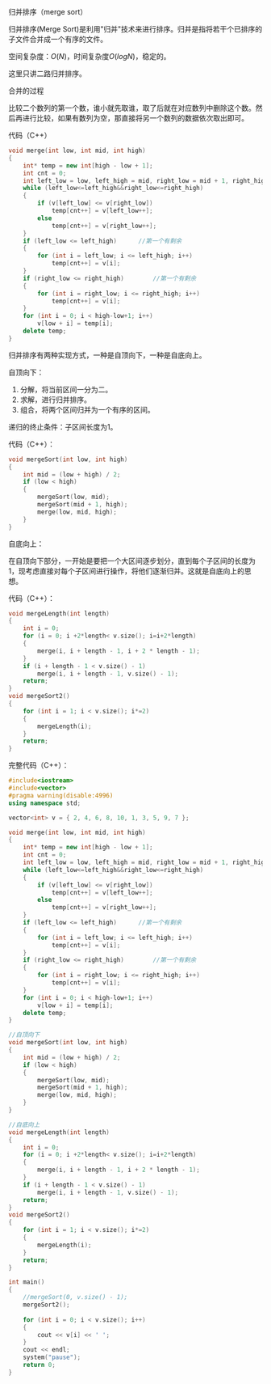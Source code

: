 归并排序（merge sort）

归并排序(Merge Sort)是利用"归并"技术来进行排序。归并是指将若干个已排序的子文件合并成一个有序的文件。

空间复杂度：$O(N)$，时间复杂度$O(log N)$，稳定的。

这里只讲二路归并排序。

合并的过程

比较二个数列的第一个数，谁小就先取谁，取了后就在对应数列中删除这个数。然后再进行比较，如果有数列为空，那直接将另一个数列的数据依次取出即可。

代码（C++）

```cpp
void merge(int low, int mid, int high)
{
	int* temp = new int[high - low + 1];
	int cnt = 0;
	int left_low = low, left_high = mid, right_low = mid + 1, right_high = high;
	while (left_low<=left_high&&right_low<=right_high)
	{
		if (v[left_low] <= v[right_low])
			temp[cnt++] = v[left_low++];
		else
			temp[cnt++] = v[right_low++];
	}
	if (left_low <= left_high)		//第一个有剩余
	{
		for (int i = left_low; i <= left_high; i++)
			temp[cnt++] = v[i];
	}
	if (right_low <= right_high)		//第一个有剩余
	{
		for (int i = right_low; i <= right_high; i++)
			temp[cnt++] = v[i];
	}
	for (int i = 0; i < high-low+1; i++)
		v[low + i] = temp[i];
	delete temp;
}
```

归并排序有两种实现方式，一种是自顶向下，一种是自底向上。

自顶向下：

1. 分解，将当前区间一分为二。
2. 求解，进行归并排序。
3. 组合，将两个区间归并为一个有序的区间。

递归的终止条件：子区间长度为1。

代码（C++）：

```cpp
void mergeSort(int low, int high)
{
	int mid = (low + high) / 2;
	if (low < high)
	{
		mergeSort(low, mid);
		mergeSort(mid + 1, high);
		merge(low, mid, high);
	}
}
```

自底向上：

在自顶向下部分，一开始是要把一个大区间逐步划分，直到每个子区间的长度为1，现考虑直接对每个子区间进行操作，将他们逐渐归并。这就是自底向上的思想。

代码（C++）：

```cpp
void mergeLength(int length)
{
	int i = 0;
	for (i = 0; i +2*length< v.size(); i=i+2*length)
	{
		merge(i, i + length - 1, i + 2 * length - 1);
	}
	if (i + length - 1 < v.size() - 1)
		merge(i, i + length - 1, v.size() - 1);
	return;
}
void mergeSort2()
{
	for (int i = 1; i < v.size(); i*=2)
	{
		mergeLength(i);
	}
	return;
}
```

完整代码（C++）：

```cpp
#include<iostream>
#include<vector>
#pragma warning(disable:4996)
using namespace std;

vector<int> v = { 2, 4, 6, 8, 10, 1, 3, 5, 9, 7 };

void merge(int low, int mid, int high)
{
	int* temp = new int[high - low + 1];
	int cnt = 0;
	int left_low = low, left_high = mid, right_low = mid + 1, right_high = high;
	while (left_low<=left_high&&right_low<=right_high)
	{
		if (v[left_low] <= v[right_low])
			temp[cnt++] = v[left_low++];
		else
			temp[cnt++] = v[right_low++];
	}
	if (left_low <= left_high)		//第一个有剩余
	{
		for (int i = left_low; i <= left_high; i++)
			temp[cnt++] = v[i];
	}
	if (right_low <= right_high)		//第一个有剩余
	{
		for (int i = right_low; i <= right_high; i++)
			temp[cnt++] = v[i];
	}
	for (int i = 0; i < high-low+1; i++)
		v[low + i] = temp[i];
	delete temp;
}

//自顶向下
void mergeSort(int low, int high)
{
	int mid = (low + high) / 2;
	if (low < high)
	{
		mergeSort(low, mid);
		mergeSort(mid + 1, high);
		merge(low, mid, high);
	}
}

//自底向上
void mergeLength(int length)
{
	int i = 0;
	for (i = 0; i +2*length< v.size(); i=i+2*length)
	{
		merge(i, i + length - 1, i + 2 * length - 1);
	}
	if (i + length - 1 < v.size() - 1)
		merge(i, i + length - 1, v.size() - 1);
	return;
}
void mergeSort2()
{
	for (int i = 1; i < v.size(); i*=2)
	{
		mergeLength(i);
	}
	return;
}

int main()
{
	//mergeSort(0, v.size() - 1);
	mergeSort2();
	
	for (int i = 0; i < v.size(); i++)
	{
		cout << v[i] << ' ';
	}
	cout << endl;
	system("pause");
	return 0;
}
```

